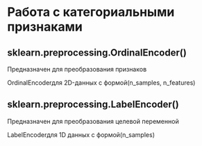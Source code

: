 # Работа с категориальными признаками
## sklearn.preprocessing.OrdinalEncoder()
Предназначен для преобразования признаков

OrdinalEncoderдля 2D-данных с формой(n_samples, n_features)

## sklearn.preprocessing.LabelEncoder()
Предназначен для преобразования целевой переменной

LabelEncoderдля 1D данных с формой(n_samples)